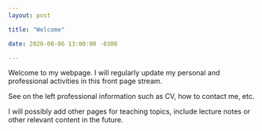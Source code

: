 ```yaml
---
layout: post

title: "Welcome"

date: 2020-08-06 13:00:00 -0300

---
```


Welcome to my webpage. I will regularly update my personal and professional activities in this front page stream.

See on the left professional information such as CV, how to contact me, etc.

I will possibly add other pages for teaching topics, include lecture notes or other relevant content in the future.
